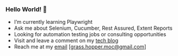 ### Hello World! 👋





- I’m currently learning Playwright
- Ask me about Selenium, Cucumber, Rest Assured, Extent Reports
- Looking for automation testing jobs or consulting opportunities
- Visit and leave a comment on my [tech blog](https://ghchirp.online)
- Reach me at my [email](mailto:grass.hopper.moc@gmail.com) [grass.hopper.moc@gmail.com]

<!--
![views](https://komarev.com/ghpvc/?username=grasshopper7&color=blue)
**grasshopper7/grasshopper7** is a ✨ _special_ ✨ repository because its `README.md` (this file) appears on your GitHub profile.

Here are some ideas to get you started:

- 🔭 I’m currently working on ...
- 🌱 I’m currently learning ...
- 👯 I’m looking to collaborate on ...
- 🤔 I’m looking for help with ...
- 💬 Ask me about ...
- 📫 How to reach me: ...
- 😄 Pronouns: ...
- ⚡ Fun fact: ...
-->

